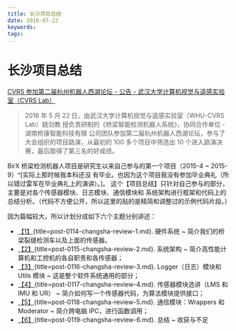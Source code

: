 ```yaml
---
title: 长沙项目总结
date: 2016-07-22
keywords:
tags:
...
```


长沙项目总结
============

[CVRS 参加第二届杭州机器人西湖论坛 - 公告 - 武汉大学计算机视觉与遥感实验室（CVRS Lab）](http://cvrs.whu.edu.cn/index.php?m=content&c=index&a=show&catid=99&id=50)

>   2016 年 5 月 22 日，由武汉大学计算机视觉与遥感实验室（WHU-CVRS Lab）姚剑教
>   授负责研制的《桥梁智能检测机器人系统》，协同合作单位 - 湖南桥康智能科技有限
>   公司团队参加第二届杭州机器人西湖论坛，参与了大会组织的项目路演，从最初的
>   100 多个项目中筛选出 10 个进入路演决赛，最后取得了第三名的好成绩。

BirX 桥梁检测机器人项目是研究生以来自己参与的第一个项目（2015-4 ~ 2015-9）^[实际上那时候我本科还没
有毕业。也因为这个项目我没有参加毕业典礼（所以错过雷军在毕业典礼上的演讲）。]。
这个【项目总结】只针对自己参与的部分，主要是对各个传感器模块、日志模块、通信模块和
系统架构进行框架和代码上的总结分析。（代码不方便公开，所以这里的贴的是精简和调整过的示例代码片段。）

因为篇幅较大，所以计划分成如下六个主题分别讲述：

-   [【1】](post-0114-changsha-review-1.html){title=post-0114-changsha-review-1.md}. 硬件系统
      ~ 简介我们的桥梁裂缝检测车以及上面的传感器。
-   [【2】](post-0115-changsha-review-2.html){title=post-0115-changsha-review-2.md}. 系统架构
      ~ 简介高性能计算机和工控机的各自职责和各传感器；
-   [【3】](post-0116-changsha-review-3.html){title=post-0116-changsha-review-3.md}. Logger（日志）模块和 Utils 模块
      ~ 这是整个软件系统通用的部分；
-   [【4】](post-0117-changsha-review-4.html){title=post-0117-changsha-review-4.md}. 传感器模块选讲（LMS 和 IMU 和 UR）
      ~ 简介如何写一个传感器代码，为算法模块提供接口；
-   [【5】](post-0118-changsha-review-5.html){title=post-0118-changsha-review-5.md}. 通信模块：Wrappers 和 Moderator
      ~ 简介跨电脑 IPC，进行函数调用；
-   [【6】](post-0119-changsha-review-6.html){title=post-0119-changsha-review-6.md}. 总结
      ~ 收获与不足
